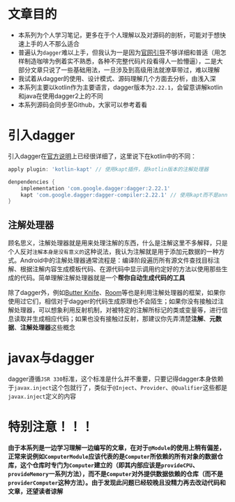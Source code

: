 # 文章目的

- 本系列为个人学习笔记，更多在于个人理解以及对源码的剖析，可能对于想快速上手的人不那么适合
- 普遍认为`dagger`难以上手，但我认为一是因为[官网引导](https://google.github.io/dagger/)不够详细和普适（用怎样制造咖啡为例着实不熟悉，各种不完整代码片段看得人一脸懵逼），二是大部分文章只说了一些基础用法，一旦涉及到高级用法就潦草带过，难以理解
- 我试着从dagger的使用、设计模式、源码理解几个方面去分析，由浅入深
- 本系列主要以kotlin作为主要语言，dagger版本为`2.22.1`，会留意讲解kotlin和java在使用dagger2上的不同
- 本系列源码会同步至Github，大家可以参考着看

# 引入dagger

引入dagger在[官方说明](https://github.com/google/dagger)上已经很详细了，这里说下在kotlin中的不同：

```groovy
apply plugin: 'kotlin-kapt' // 使用kapt插件，是kotlin版本的注解处理器

denpendencies {
    implementation 'com.google.dagger:dagger:2.22.1'
    kapt 'com.google.dagger:dagger-compiler:2.22.1' // 使用kapt而不是annotationProcessor
}
```

## 注解处理器

顾名思义，注解处理器就是用来处理注解的东西，什么是注解这里不多解释，只是个人反对`注解本身是没有意义的`这种说法，我认为注解就是用于添加元数据的一种方式。Android中的注解处理器通常流程是：编译阶段遍历所有源文件查找目标注解、根据注解内容生成模板代码、在源代码中显示调用约定好的方法以使用那些生成的代码。简单理解注解处理器就是一个**帮你自动生成代码的工具**

除了dagger外，例如[Butter Knife](http://jakewharton.github.io/butterknife/)、[Room](https://developer.android.google.cn/training/data-storage/room/index.html)等也是利用注解处理器的框架，如果你使用过它们，相信对于dagger的代码生成原理也不会陌生；如果你没有接触过注解处理器，可以想象利用反射机制，对被特定的注解所标记的类或变量等，进行信息读取并生成相应代码；如果也没有接触过反射，那建议你先弄清楚**注解**、**元数据**、**注解处理器**这些概念

# javax与dagger

dagger遵循`JSR 330`标准，这个标准是什么并不重要，只要记得dagger本身依赖于`javax.inject`这个包就行了，类似于`@Inject`、`Provider`、`@Qualifier`这些都是`javax.inject`定义的内容

# 特别注意！！！

**由于本系列是一边学习理解一边编写的文章，在对于`@Module`的使用上稍有偏差，正常来说例如`ComputerModule`应该代表的是`Computer`所依赖的所有对象的数据仓库，这个仓库时专门为`Computer`建立的（即其内部应该是`provideCPU`、`provideMemory`一系列方法），而不是`Computer`对外提供数据依赖的仓库（而不是`providerComputer`这种方法）。由于发现此问题已经较晚且没精力再去改动代码和文章，还望读者谅解**